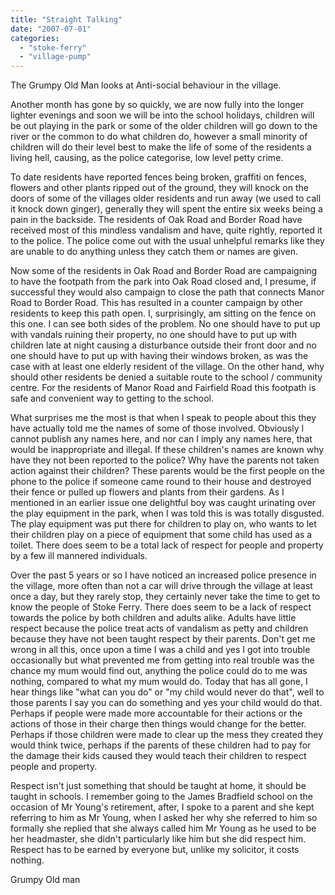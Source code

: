 ```yaml
---
title: "Straight Talking"
date: "2007-07-01"
categories: 
  - "stoke-ferry"
  - "village-pump"
---
```


The Grumpy Old Man looks at Anti-social behaviour in the village.

Another month has gone by so quickly, we are now fully into the longer lighter evenings and soon we will be into the school holidays, children will be out playing in the park or some of the older children will go down to the river or the common to do what children do, however a small minority of children will do their level best to make the life of some of the residents a living hell, causing, as the police categorise, low level petty crime.

To date residents have reported fences being broken, graffiti on fences, flowers and other plants ripped out of the ground, they will knock on the doors of some of the villages older residents and run away (we used to call it knock down ginger), generally they will spent the entire six weeks being a pain in the backside. The residents of Oak Road and Border Road have received most of this mindless vandalism and have, quite rightly, reported it to the police. The police come out with the usual unhelpful remarks like they are unable to do anything unless they catch them or names are given.

Now some of the residents in Oak Road and Border Road are campaigning to have the footpath from the park into Oak Road closed and, I presume, if successful they would also campaign to close the path that connects Manor Road to Border Road. This has resulted in a counter campaign by other residents to keep this path open. I, surprisingly, am sitting on the fence on this one. I can see both sides of the problem. No one should have to put up with vandals ruining their property, no one should have to put up with children late at night causing a disturbance outside their front door and no one should have to put up with having their windows broken, as was the case with at least one elderly resident of the village. On the other hand, why should other residents be denied a suitable route to the school / community centre. For the residents of Manor Road and Fairfield Road this footpath is safe and convenient way to getting to the school.

What surprises me the most is that when I speak to people about this they have actually told me the names of some of those involved. Obviously I cannot publish any names here, and nor can I imply any names here, that would be inappropriate and illegal. If these children's names are known why have they not been reported to the police? Why have the parents not taken action against their children? These parents would be the first people on the phone to the police if someone came round to their house and destroyed their fence or pulled up flowers and plants from their gardens. As I mentioned in an earlier issue one delightful boy was caught urinating over the play equipment in the park, when I was told this is was totally disgusted. The play equipment was put there for children to play on, who wants to let their children play on a piece of equipment that some child has used as a toilet. There does seem to be a total lack of respect for people and property by a few ill mannered individuals.

Over the past 5 years or so I have noticed an increased police presence in the village, more often than not a car will drive through the village at least once a day, but they rarely stop, they certainly never take the time to get to know the people of Stoke Ferry. There does seem to be a lack of respect towards the police by both children and adults alike. Adults have little respect because the police treat acts of vandalism as petty and children because they have not been taught respect by their parents. Don't get me wrong in all this, once upon a time I was a child and yes I got into trouble occasionally but what prevented me from getting into real trouble was the chance my mum would find out, anything the police could do to me was nothing, compared to what my mum would do. Today that has all gone, I hear things like "what can you do" or "my child would never do that", well to those parents I say you can do something and yes your child would do that. Perhaps if people were made more accountable for their actions or the actions of those in their charge then things would change for the better. Perhaps if those children were made to clear up the mess they created they would think twice, perhaps if the parents of these children had to pay for the damage their kids caused they would teach their children to respect people and property.

Respect isn't just something that should be taught at home, it should be taught in schools. I remember going to the James Bradfield school on the occasion of Mr Young's retirement, after, I spoke to a parent and she kept referring to him as Mr Young, when I asked her why she referred to him so formally she replied that she always called him Mr Young as he used to be her headmaster, she didn't particularly like him but she did respect him. Respect has to be earned by everyone but, unlike my solicitor, it costs nothing.

Grumpy Old man
